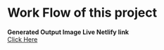 # Work Flow of this project

**Generated Output Image Live Netlify link** <br>
[Click Here](https://project6-html-csss.netlify.app/)
